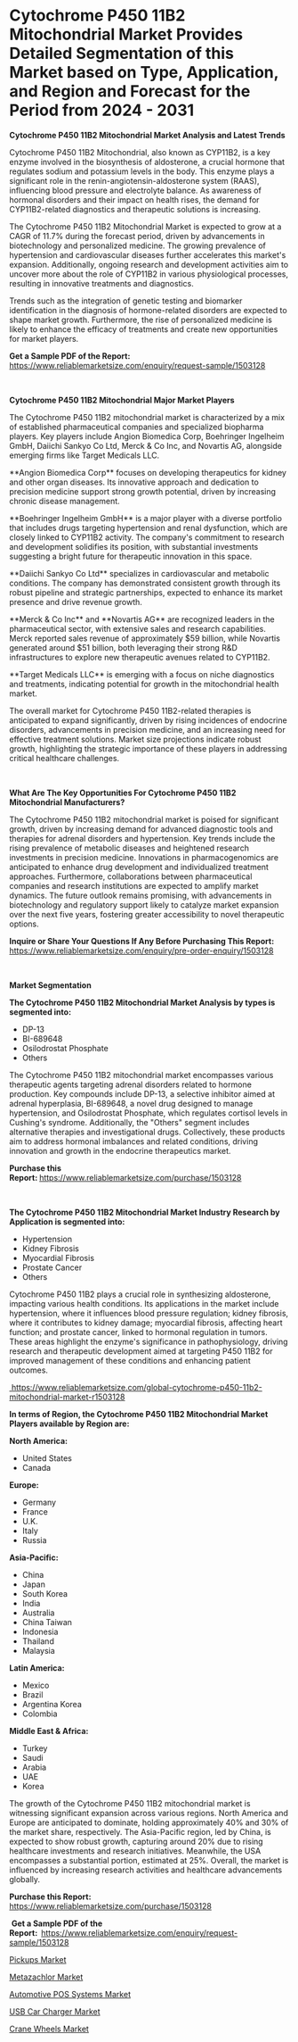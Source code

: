 <p><h1>Cytochrome P450 11B2 Mitochondrial Market Provides Detailed Segmentation of this Market based on Type, Application, and Region and Forecast for the Period from 2024 - 2031</h1></p><p><strong>Cytochrome P450 11B2 Mitochondrial Market Analysis and Latest Trends</strong></p>
<p><p>Cytochrome P450 11B2 Mitochondrial, also known as CYP11B2, is a key enzyme involved in the biosynthesis of aldosterone, a crucial hormone that regulates sodium and potassium levels in the body. This enzyme plays a significant role in the renin-angiotensin-aldosterone system (RAAS), influencing blood pressure and electrolyte balance. As awareness of hormonal disorders and their impact on health rises, the demand for CYP11B2-related diagnostics and therapeutic solutions is increasing.</p><p>The Cytochrome P450 11B2 Mitochondrial Market is expected to grow at a CAGR of 11.7% during the forecast period, driven by advancements in biotechnology and personalized medicine. The growing prevalence of hypertension and cardiovascular diseases further accelerates this market's expansion. Additionally, ongoing research and development activities aim to uncover more about the role of CYP11B2 in various physiological processes, resulting in innovative treatments and diagnostics. </p><p>Trends such as the integration of genetic testing and biomarker identification in the diagnosis of hormone-related disorders are expected to shape market growth. Furthermore, the rise of personalized medicine is likely to enhance the efficacy of treatments and create new opportunities for market players.</p></p>
<p><strong>Get a Sample PDF of the Report:&nbsp;</strong> <a href="https://www.reliablemarketsize.com/enquiry/request-sample/1503128?utm_campaign=1832&utm_medium=2&utm_source=Github&utm_content=ia&utm_term=08122024&utm_id=cytochrome-p450-11b2-mitochondrial">https://www.reliablemarketsize.com/enquiry/request-sample/1503128</a></p>
<p>&nbsp;</p>
<p><strong>Cytochrome P450 11B2 Mitochondrial Major Market Players</strong></p>
<p><p>The Cytochrome P450 11B2 mitochondrial market is characterized by a mix of established pharmaceutical companies and specialized biopharma players. Key players include Angion Biomedica Corp, Boehringer Ingelheim GmbH, Daiichi Sankyo Co Ltd, Merck & Co Inc, and Novartis AG, alongside emerging firms like Target Medicals LLC.</p><p>**Angion Biomedica Corp** focuses on developing therapeutics for kidney and other organ diseases. Its innovative approach and dedication to precision medicine support strong growth potential, driven by increasing chronic disease management.</p><p>**Boehringer Ingelheim GmbH** is a major player with a diverse portfolio that includes drugs targeting hypertension and renal dysfunction, which are closely linked to CYP11B2 activity. The company's commitment to research and development solidifies its position, with substantial investments suggesting a bright future for therapeutic innovation in this space.</p><p>**Daiichi Sankyo Co Ltd** specializes in cardiovascular and metabolic conditions. The company has demonstrated consistent growth through its robust pipeline and strategic partnerships, expected to enhance its market presence and drive revenue growth.</p><p>**Merck & Co Inc** and **Novartis AG** are recognized leaders in the pharmaceutical sector, with extensive sales and research capabilities. Merck reported sales revenue of approximately $59 billion, while Novartis generated around $51 billion, both leveraging their strong R&D infrastructures to explore new therapeutic avenues related to CYP11B2.</p><p>**Target Medicals LLC** is emerging with a focus on niche diagnostics and treatments, indicating potential for growth in the mitochondrial health market.</p><p>The overall market for Cytochrome P450 11B2-related therapies is anticipated to expand significantly, driven by rising incidences of endocrine disorders, advancements in precision medicine, and an increasing need for effective treatment solutions. Market size projections indicate robust growth, highlighting the strategic importance of these players in addressing critical healthcare challenges.</p></p>
<p>&nbsp;</p>
<p><strong>What Are The Key Opportunities For Cytochrome P450 11B2 Mitochondrial Manufacturers?</strong></p>
<p><p>The Cytochrome P450 11B2 mitochondrial market is poised for significant growth, driven by increasing demand for advanced diagnostic tools and therapies for adrenal disorders and hypertension. Key trends include the rising prevalence of metabolic diseases and heightened research investments in precision medicine. Innovations in pharmacogenomics are anticipated to enhance drug development and individualized treatment approaches. Furthermore, collaborations between pharmaceutical companies and research institutions are expected to amplify market dynamics. The future outlook remains promising, with advancements in biotechnology and regulatory support likely to catalyze market expansion over the next five years, fostering greater accessibility to novel therapeutic options.</p></p>
<p><strong>Inquire or Share Your Questions If Any Before Purchasing This Report:</strong> <a href="https://www.reliablemarketsize.com/enquiry/pre-order-enquiry/1503128?utm_campaign=1832&utm_medium=2&utm_source=Github&utm_content=ia&utm_term=08122024&utm_id=cytochrome-p450-11b2-mitochondrial">https://www.reliablemarketsize.com/enquiry/pre-order-enquiry/1503128</a></p>
<p>&nbsp;</p>
<p><strong>Market Segmentation</strong></p>
<p><strong>The Cytochrome P450 11B2 Mitochondrial Market Analysis by types is segmented into:</strong></p>
<p><ul><li>DP-13</li><li>BI-689648</li><li>Osilodrostat Phosphate</li><li>Others</li></ul></p>
<p><p>The Cytochrome P450 11B2 mitochondrial market encompasses various therapeutic agents targeting adrenal disorders related to hormone production. Key compounds include DP-13, a selective inhibitor aimed at adrenal hyperplasia, BI-689648, a novel drug designed to manage hypertension, and Osilodrostat Phosphate, which regulates cortisol levels in Cushing's syndrome. Additionally, the "Others" segment includes alternative therapies and investigational drugs. Collectively, these products aim to address hormonal imbalances and related conditions, driving innovation and growth in the endocrine therapeutics market.</p></p>
<p><strong>Purchase this Report:&nbsp;</strong><a href="https://www.reliablemarketsize.com/purchase/1503128?utm_campaign=1832&utm_medium=2&utm_source=Github&utm_content=ia&utm_term=08122024&utm_id=cytochrome-p450-11b2-mitochondrial">https://www.reliablemarketsize.com/purchase/1503128</a></p>
<p>&nbsp;</p>
<p><strong>The Cytochrome P450 11B2 Mitochondrial Market Industry Research by Application is segmented into:</strong></p>
<p><ul><li>Hypertension</li><li>Kidney Fibrosis</li><li>Myocardial Fibrosis</li><li>Prostate Cancer</li><li>Others</li></ul></p>
<p><p>Cytochrome P450 11B2 plays a crucial role in synthesizing aldosterone, impacting various health conditions. Its applications in the market include hypertension, where it influences blood pressure regulation; kidney fibrosis, where it contributes to kidney damage; myocardial fibrosis, affecting heart function; and prostate cancer, linked to hormonal regulation in tumors. These areas highlight the enzyme's significance in pathophysiology, driving research and therapeutic development aimed at targeting P450 11B2 for improved management of these conditions and enhancing patient outcomes.</p></p>
<p><a href="https://www.reliablemarketsize.com/global-cytochrome-p450-11b2-mitochondrial-market-r1503128?utm_campaign=1832&utm_medium=2&utm_source=Github&utm_content=ia&utm_term=08122024&utm_id=cytochrome-p450-11b2-mitochondrial">&nbsp;https://www.reliablemarketsize.com/global-cytochrome-p450-11b2-mitochondrial-market-r1503128</a></p>
<p><strong>In terms of Region, the Cytochrome P450 11B2 Mitochondrial Market Players available by Region are:</strong></p>
<p>
    <p> <strong> North America: </strong>
        <ul>
            <li>United States</li>
            <li>Canada</li>
        </ul>
        </p> 
    <p> <strong> Europe: </strong>
        <ul>
            <li>Germany</li>
            <li>France</li>
            <li>U.K.</li>
            <li>Italy</li>
            <li>Russia</li>
        </ul>
        </p> 
    <p> <strong> Asia-Pacific: </strong>
        <ul>
            <li>China</li>
            <li>Japan</li>
            <li>South Korea</li>
            <li>India</li>
            <li>Australia</li>
            <li>China Taiwan</li>
            <li>Indonesia</li>
            <li>Thailand</li>
            <li>Malaysia</li>
        </ul>
        </p> 
    <p> <strong> Latin America: </strong>
        <ul>
            <li>Mexico</li>
            <li>Brazil</li>
            <li>Argentina Korea</li>
            <li>Colombia</li>
        </ul>
        </p> 
    <p> <strong> Middle East & Africa: </strong>
        <ul>
            <li>Turkey</li>
            <li>Saudi</li>
            <li>Arabia</li>
            <li>UAE</li>
            <li>Korea</li>
        </ul>
    </p>
    </p>
<p><p>The growth of the Cytochrome P450 11B2 mitochondrial market is witnessing significant expansion across various regions. North America and Europe are anticipated to dominate, holding approximately 40% and 30% of the market share, respectively. The Asia-Pacific region, led by China, is expected to show robust growth, capturing around 20% due to rising healthcare investments and research initiatives. Meanwhile, the USA encompasses a substantial portion, estimated at 25%. Overall, the market is influenced by increasing research activities and healthcare advancements globally.</p></p>
<p><strong>Purchase this Report: </strong><a href="https://www.reliablemarketsize.com/purchase/1503128?utm_campaign=1832&utm_medium=2&utm_source=Github&utm_content=ia&utm_term=08122024&utm_id=cytochrome-p450-11b2-mitochondrial">https://www.reliablemarketsize.com/purchase/1503128</a></p>
<p>&nbsp;<strong>Get a Sample PDF of the Report:&nbsp;&nbsp;</strong><a href="https://www.reliablemarketsize.com/enquiry/request-sample/1503128?utm_campaign=1832&utm_medium=2&utm_source=Github&utm_content=ia&utm_term=08122024&utm_id=cytochrome-p450-11b2-mitochondrial">https://www.reliablemarketsize.com/enquiry/request-sample/1503128</a></p>
<p><strong></strong></p>
<p><p><a href="https://www.linkedin.com/pulse/th-score-market-0ptye?utm_campaign=1832&utm_medium=2&utm_source=Github&utm_content=ia&utm_term=08122024&utm_id=cytochrome-p450-11b2-mitochondrial">Pickups Market</a></p><p><a href="https://www.linkedin.com/pulse/th-score-market-0ptye?utm_campaign=1832&utm_medium=2&utm_source=Github&utm_content=ia&utm_term=08122024&utm_id=cytochrome-p450-11b2-mitochondrial">Metazachlor Market</a></p><p><a href="https://www.linkedin.com/pulse/th-score-market-0ptye?utm_campaign=1832&utm_medium=2&utm_source=Github&utm_content=ia&utm_term=08122024&utm_id=cytochrome-p450-11b2-mitochondrial">Automotive POS Systems Market</a></p><p><a href="https://www.linkedin.com/pulse/th-score-market-0ptye?utm_campaign=1832&utm_medium=2&utm_source=Github&utm_content=ia&utm_term=08122024&utm_id=cytochrome-p450-11b2-mitochondrial">USB Car Charger Market</a></p><p><a href="https://www.linkedin.com/pulse/th-score-market-0ptye?utm_campaign=1832&utm_medium=2&utm_source=Github&utm_content=ia&utm_term=08122024&utm_id=cytochrome-p450-11b2-mitochondrial">Crane Wheels Market</a></p></p>